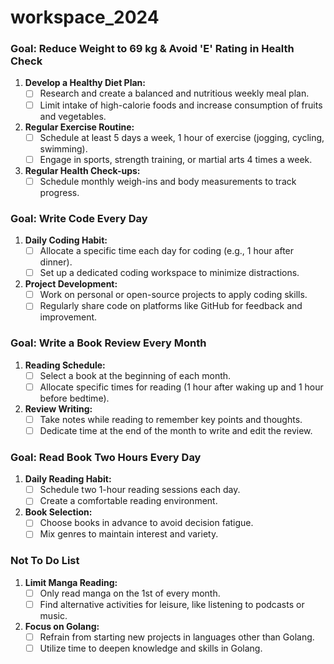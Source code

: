 # workspace_2024

### Goal: Reduce Weight to 69 kg & Avoid 'E' Rating in Health Check
1. **Develop a Healthy Diet Plan:**
   - [ ] Research and create a balanced and nutritious weekly meal plan.
   - [ ] Limit intake of high-calorie foods and increase consumption of fruits and vegetables.

2. **Regular Exercise Routine:**
   - [ ] Schedule at least 5 days a week, 1 hour of exercise (jogging, cycling, swimming).
   - [ ] Engage in sports, strength training, or martial arts 4 times a week.

3. **Regular Health Check-ups:**
   - [ ] Schedule monthly weigh-ins and body measurements to track progress.

### Goal: Write Code Every Day
1. **Daily Coding Habit:**
   - [ ] Allocate a specific time each day for coding (e.g., 1 hour after dinner).
   - [ ] Set up a dedicated coding workspace to minimize distractions.

2. **Project Development:**
   - [ ] Work on personal or open-source projects to apply coding skills.
   - [ ] Regularly share code on platforms like GitHub for feedback and improvement.

### Goal: Write a Book Review Every Month
1. **Reading Schedule:**
   - [ ] Select a book at the beginning of each month.
   - [ ] Allocate specific times for reading (1 hour after waking up and 1 hour before bedtime).

2. **Review Writing:**
   - [ ] Take notes while reading to remember key points and thoughts.
   - [ ] Dedicate time at the end of the month to write and edit the review.

### Goal: Read Book Two Hours Every Day
1. **Daily Reading Habit:**
   - [ ] Schedule two 1-hour reading sessions each day.
   - [ ] Create a comfortable reading environment.

2. **Book Selection:**
   - [ ] Choose books in advance to avoid decision fatigue.
   - [ ] Mix genres to maintain interest and variety.

### Not To Do List
1. **Limit Manga Reading:**
   - [ ] Only read manga on the 1st of every month.
   - [ ] Find alternative activities for leisure, like listening to podcasts or music.

2. **Focus on Golang:**
   - [ ] Refrain from starting new projects in languages other than Golang.
   - [ ] Utilize time to deepen knowledge and skills in Golang.
